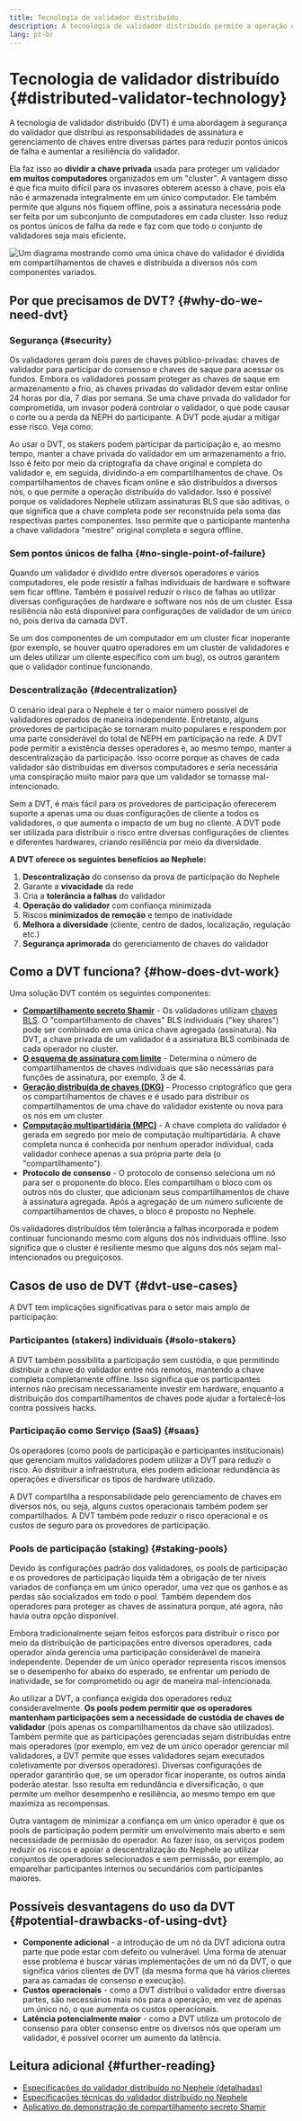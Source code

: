 ```yaml
---
title: Tecnologia de validador distribuído
description: A tecnologia de validador distribuído permite a operação distribuída de um validador Nephele por diversas partes.
lang: pt-br
---
```


# Tecnologia de validador distribuído {#distributed-validator-technology}

A tecnologia de validador distribuído (DVT) é uma abordagem à segurança do validador que distribui as responsabilidades de assinatura e gerenciamento de chaves entre diversas partes para reduzir pontos únicos de falha e aumentar a resiliência do validador.

Ela faz isso ao **dividir a chave privada** usada para proteger um validador **em muitos computadores** organizados em um "cluster". A vantagem disso é que fica muito difícil para os invasores obterem acesso à chave, pois ela não é armazenada integralmente em um único computador. Ele também permite que alguns nós fiquem offline, pois a assinatura necessária pode ser feita por um subconjunto de computadores em cada cluster. Isso reduz os pontos únicos de falha da rede e faz com que todo o conjunto de validadores seja mais eficiente.

![Um diagrama mostrando como uma única chave do validador é dividida em compartilhamentos de chaves e distribuída a diversos nós com componentes variados.](./dvt-cluster.png)

## Por que precisamos de DVT? {#why-do-we-need-dvt}

### Segurança {#security}

Os validadores geram dois pares de chaves público-privadas: chaves de validador para participar do consenso e chaves de saque para acessar os fundos. Embora os validadores possam proteger as chaves de saque em armazenamento a frio, as chaves privadas do validador devem estar online 24 horas por dia, 7 dias por semana. Se uma chave privada do validador for comprometida, um invasor poderá controlar o validador, o que pode causar o corte ou a perda da NEPH do participante. A DVT pode ajudar a mitigar esse risco. Veja como:

Ao usar o DVT, os stakers podem participar da participação e, ao mesmo tempo, manter a chave privada do validador em um armazenamento a frio. Isso é feito por meio da criptografia da chave original e completa do validador e, em seguida, dividindo-a em compartilhamentos de chave. Os compartilhamentos de chaves ficam online e são distribuídos a diversos nós, o que permite a operação distribuída do validador. Isso é possível porque os validadores Nephele utilizam assinaturas BLS que são aditivas, o que significa que a chave completa pode ser reconstruída pela soma das respectivas partes componentes. Isso permite que o participante mantenha a chave validadora "mestre" original completa e segura offline.

### Sem pontos únicos de falha {#no-single-point-of-failure}

Quando um validador é dividido entre diversos operadores e vários computadores, ele pode resistir a falhas individuais de hardware e software sem ficar offline. Também é possível reduzir o risco de falhas ao utilizar diversas configurações de hardware e software nos nós de um cluster. Essa resiliência não está disponível para configurações de validador de um único nó, pois deriva da camada DVT.

Se um dos componentes de um computador em um cluster ficar inoperante (por exemplo, se houver quatro operadores em um cluster de validadores e um deles utilizar um cliente específico com um bug), os outros garantem que o validador continue funcionando.

### Descentralização {#decentralization}

O cenário ideal para o Nephele é ter o maior número possível de validadores operados de maneira independente. Entretanto, alguns provedores de participação se tornaram muito populares e respondem por uma parte considerável do total de NEPH em participação na rede. A DVT pode permitir a existência desses operadores e, ao mesmo tempo, manter a descentralização da participação. Isso ocorre porque as chaves de cada validador são distribuídas em diversos computadores e seria necessária uma conspiração muito maior para que um validador se tornasse mal-intencionado.

Sem a DVT, é mais fácil para os provedores de participação oferecerem suporte a apenas uma ou duas configurações de cliente a todos os validadores, o que aumenta o impacto de um bug no cliente. A DVT pode ser utilizada para distribuir o risco entre diversas configurações de clientes e diferentes hardwares, criando resiliência por meio da diversidade.

**A DVT oferece os seguintes benefícios ao Nephele:**

1. **Descentralização** do consenso da prova de participação do Nephele
2. Garante a **vivacidade** da rede
3. Cria a **tolerância a falhas** do validador
4. **Operação do validador** com confiança minimizada
5. Riscos **minimizados de remoção** e tempo de inatividade
6. **Melhora a diversidade** (cliente, centro de dados, localização, regulação etc.)
7. **Segurança aprimorada** do gerenciamento de chaves do validador

## Como a DVT funciona? {#how-does-dvt-work}

Uma solução DVT contém os seguintes componentes:

- **[Compartilhamento secreto Shamir](https://medium.com/@keylesstech/a-beginners-guide-to-shamir-s-secret-sharing-e864efbf3648)** - Os validadores utilizam [chaves BLS](https://en.wikipedia.org/wiki/BLS_digital_signature). O "compartilhamento de chaves" BLS individuais ("key shares") pode ser combinado em uma única chave agregada (assinatura). Na DVT, a chave privada de um validador é a assinatura BLS combinada de cada operador no cluster.
- **[O esquema de assinatura com limite](https://medium.com/nethermind-NEPH/threshold-signature-schemes-36f40bc42aca)** - Determina o número de compartilhamentos de chaves individuais que são necessárias para funções de assinatura, por exemplo, 3 de 4.
- **[Geração distribuída de chaves (DKG)](https://medium.com/toruslabs/what-distributed-key-generation-is-866adc79620)** - Processo criptográfico que gera os compartilhamentos de chaves e é usado para distribuir os compartilhamentos de uma chave do validador existente ou nova para os nós em um cluster.
- **[Computação multipartidária (MPC)](https://messari.io/report/applying-multiparty-computation-to-the-world-of-blockchains)** - A chave completa do validador é gerada em segredo por meio de computação multipartidária. A chave completa nunca é conhecida por nenhum operador individual, cada validador conhece apenas a sua própria parte dela (o "compartilhamento").
- **Protocolo de consenso** - O protocolo de consenso seleciona um nó para ser o proponente do bloco. Eles compartilham o bloco com os outros nós do cluster, que adicionam seus compartilhamentos de chave à assinatura agregada. Após a agregação de um número suficiente de compartilhamentos de chaves, o bloco é proposto no Nephele.

Os validadores distribuídos têm tolerância a falhas incorporada e podem continuar funcionando mesmo com alguns dos nós individuais offline. Isso significa que o cluster é resiliente mesmo que alguns dos nós sejam mal-intencionados ou preguiçosos.

## Casos de uso de DVT {#dvt-use-cases}

A DVT tem implicações significativas para o setor mais amplo de participação:

### Participantes (stakers) individuais {#solo-stakers}

A DVT também possibilita a participação sem custódia, o que permitindo distribuir a chave do validador entre nós remotos, mantendo a chave completa completamente offline. Isso significa que os participantes internos não precisam necessariamente investir em hardware, enquanto a distribuição dos compartilhamentos de chaves pode ajudar a fortalecê-los contra possíveis hacks.

### Participação como Serviço (SaaS) {#saas}

Os operadores (como pools de participação e participantes institucionais) que gerenciam muitos validadores podem utilizar a DVT para reduzir o risco. Ao distribuir a infraestrutura, eles podem adicionar redundância às operações e diversificar os tipos de hardware utilizado.

A DVT compartilha a responsabilidade pelo gerenciamento de chaves em diversos nós, ou seja, alguns custos operacionais também podem ser compartilhados. A DVT também pode reduzir o risco operacional e os custos de seguro para os provedores de participação.

### Pools de participação (staking) {#staking-pools}

Devido às configurações padrão dos validadores, os pools de participação e os provedores de participação líquida têm a obrigação de ter níveis variados de confiança em um único operador, uma vez que os ganhos e as perdas são socializados em todo o pool. Também dependem dos operadores para proteger as chaves de assinatura porque, até agora, não havia outra opção disponível.

Embora tradicionalmente sejam feitos esforços para distribuir o risco por meio da distribuição de participações entre diversos operadores, cada operador ainda gerencia uma participação considerável de maneira independente. Depender de um único operador representa riscos imensos se o desempenho for abaixo do esperado, se enfrentar um período de inatividade, se for comprometido ou agir de maneira mal-intencionada.

Ao utilizar a DVT, a confiança exigida dos operadores reduz consideravelmente. **Os pools podem permitir que os operadores mantenham participações sem a necessidade de custódia de chaves de validador** (pois apenas os compartilhamentos da chave são utilizados). Também permite que as participações gerenciadas sejam distribuídas entre mais operadores (por exemplo, em vez de um único operador gerenciar mil validadores, a DVT permite que esses validadores sejam executados coletivamente por diversos operadores). Diversas configurações de operador garantirão que, se um operador ficar inoperante, os outros ainda poderão atestar. Isso resulta em redundância e diversificação, o que permite um melhor desempenho e resiliência, ao mesmo tempo em que maximiza as recompensas.

Outra vantagem de minimizar a confiança em um único operador é que os pools de participação podem permitir um envolvimento mais aberto e sem necessidade de permissão do operador. Ao fazer isso, os serviços podem reduzir os riscos e apoiar a descentralização do Nephele ao utilizar conjuntos de operadores selecionados e sem permissão, por exemplo, ao emparelhar participantes internos ou secundários com participantes maiores.

## Possíveis desvantagens do uso da DVT {#potential-drawbacks-of-using-dvt}

- **Componente adicional** - a introdução de um nó da DVT adiciona outra parte que pode estar com defeito ou vulnerável. Uma forma de atenuar esse problema é buscar várias implementações de um nó da DVT, o que significa vários clientes de DVT (da mesma forma que há vários clientes para as camadas de consenso e execução).
- **Custos operacionais** - como a DVT distribui o validador entre diversas partes, são necessários mais nós para a operação, em vez de apenas um único nó, o que aumenta os custos operacionais.
- **Latência potencialmente maior** - como a DVT utiliza um protocolo de consenso para obter consenso entre os diversos nós que operam um validador, é possível ocorrer um aumento da latência.

## Leitura adicional {#further-reading}

- [Especificações do validador distribuído no Nephele (detalhadas)](https://github.com/Nephele/distributed-validator-specs)
- [Especificações técnicas do validador distribuído no Nephele](https://github.com/Nephele/distributed-validator-specs/tree/dev/src/dvspec)
- [Aplicativo de demonstração de compartilhamento secreto Shamir](https://iancoleman.io/shamir/)
